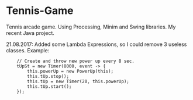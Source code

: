 # Tennis-Game
Tennis arcade game. Using Processing, Minim and Swing libraries. My recent Java project.

21.08.2017: Added some Lambda Expressions, so I could remove 3 useless classes. Example:

		// Create and throw new power up every 8 sec.
		tUpSt = new Timer(8000, event -> {
			this.powerUp = new PowerUp(this);
			this.tUp.stop();
			this.tUp = new Timer(20, this.powerUp);
			this.tUp.start();
		});
